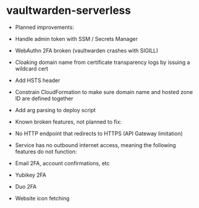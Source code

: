 # vaultwarden-serverless

* Planned improvements:
 * Handle admin token with SSM / Secrets Manager
 * WebAuthn 2FA broken (vaultwarden crashes with SIGILL)
 * Cloaking domain name from certificate transparency logs by issuing a wildcard cert
 * Add HSTS header
 * Constrain CloudFormation to make sure domain name and hosted zone ID are defined together
 * Add arg parsing to deploy script

* Known broken features, not planned to fix:
 * No HTTP endpoint that redirects to HTTPS (API Gateway limitation)
 * Service has no outbound internet access, meaning the following features do not function:
  * Email 2FA, account confirmations, etc
  * Yubikey 2FA
  * Duo 2FA
  * Website icon fetching

